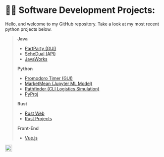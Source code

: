 <h1>👨‍💻 Software Development Projects:</h1>

Hello, and welcome to my GitHub repository. Take a look at my most recent python projects below.
>
> <b>Java </b>
>   - [PartParty (GUI)](https://github.com/nuiben/PartParty)
>   - [ScheDual (API)](https://github.com/nuiben/ScheDual)
>   - [JavaWorks](https://github.com/nuiben/java_work)
> 
> <b>Python</b>
>   - [Promodoro Timer (GUI)](https://github.com/nuiben/promodoro)
>   - [MarketMean (Jupyter ML Model)](https://github.com/nuiben/marketmean)
>   - [Pathfinder (CLI Logistics Simulation)](https://github.com/nuiben/pathfinder)
>   - [PyProj](https://github.com/nuiben/pyproj)
>
> <b>Rust</b>
> 
>   - [Rust Web](https://github.com/nuiben/rust_web)
>   - [Rust Projects](https://github.com/nuiben/rust)
>
> <b>Front-End</b>
>
>  - [Vue.js](https://github.com/nuiben/promodoro-vue)

[<img align="left" alt="BenPorter | LinkedIn" width="22px" src="https://cdn.jsdelivr.net/npm/simple-icons@v3/icons/linkedin.svg" />][linkedin]

[linkedin]: https://linkedin.com/in/benjamingp
